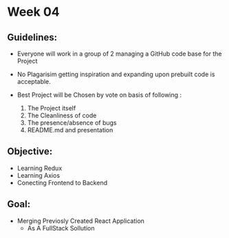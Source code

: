 # Week 04

## Guidelines:
* Everyone will work in a group of 2 managing a GitHub code base for the Project
* No Plagarisim getting inspiration and expanding upon prebuilt code is acceptable.
* Best Project will be Chosen by vote on basis of following :

    1. The Project itself
    2. The Cleanliness of code
    3. The presence/absence of bugs
    4. README.md and presentation

## Objective:
* Learning Redux 
* Learning Axios 
* Conecting Frontend to Backend 

## Goal:
* Merging Previosly Created React Application
    * As A FullStack Sollution 
